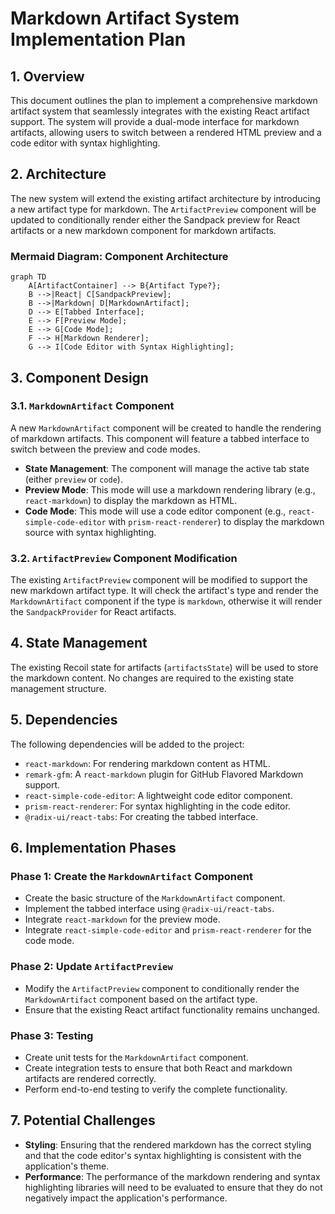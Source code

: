 # Markdown Artifact System Implementation Plan

## 1. Overview

This document outlines the plan to implement a comprehensive markdown artifact system that seamlessly integrates with the existing React artifact support. The system will provide a dual-mode interface for markdown artifacts, allowing users to switch between a rendered HTML preview and a code editor with syntax highlighting.

## 2. Architecture

The new system will extend the existing artifact architecture by introducing a new artifact type for markdown. The `ArtifactPreview` component will be updated to conditionally render either the Sandpack preview for React artifacts or a new markdown component for markdown artifacts.

### Mermaid Diagram: Component Architecture

```mermaid
graph TD
    A[ArtifactContainer] --> B{Artifact Type?};
    B -->|React| C[SandpackPreview];
    B -->|Markdown| D[MarkdownArtifact];
    D --> E[Tabbed Interface];
    E --> F[Preview Mode];
    E --> G[Code Mode];
    F --> H[Markdown Renderer];
    G --> I[Code Editor with Syntax Highlighting];
```

## 3. Component Design

### 3.1. `MarkdownArtifact` Component

A new `MarkdownArtifact` component will be created to handle the rendering of markdown artifacts. This component will feature a tabbed interface to switch between the preview and code modes.

*   **State Management**: The component will manage the active tab state (either `preview` or `code`).
*   **Preview Mode**: This mode will use a markdown rendering library (e.g., `react-markdown`) to display the markdown as HTML.
*   **Code Mode**: This mode will use a code editor component (e.g., `react-simple-code-editor` with `prism-react-renderer`) to display the markdown source with syntax highlighting.

### 3.2. `ArtifactPreview` Component Modification

The existing `ArtifactPreview` component will be modified to support the new markdown artifact type. It will check the artifact's type and render the `MarkdownArtifact` component if the type is `markdown`, otherwise it will render the `SandpackProvider` for React artifacts.

## 4. State Management

The existing Recoil state for artifacts (`artifactsState`) will be used to store the markdown content. No changes are required to the existing state management structure.

## 5. Dependencies

The following dependencies will be added to the project:

*   `react-markdown`: For rendering markdown content as HTML.
*   `remark-gfm`: A `react-markdown` plugin for GitHub Flavored Markdown support.
*   `react-simple-code-editor`: A lightweight code editor component.
*   `prism-react-renderer`: For syntax highlighting in the code editor.
*   `@radix-ui/react-tabs`: For creating the tabbed interface.

## 6. Implementation Phases

### Phase 1: Create the `MarkdownArtifact` Component

*   Create the basic structure of the `MarkdownArtifact` component.
*   Implement the tabbed interface using `@radix-ui/react-tabs`.
*   Integrate `react-markdown` for the preview mode.
*   Integrate `react-simple-code-editor` and `prism-react-renderer` for the code mode.

### Phase 2: Update `ArtifactPreview`

*   Modify the `ArtifactPreview` component to conditionally render the `MarkdownArtifact` component based on the artifact type.
*   Ensure that the existing React artifact functionality remains unchanged.

### Phase 3: Testing

*   Create unit tests for the `MarkdownArtifact` component.
*   Create integration tests to ensure that both React and markdown artifacts are rendered correctly.
*   Perform end-to-end testing to verify the complete functionality.

## 7. Potential Challenges

*   **Styling**: Ensuring that the rendered markdown has the correct styling and that the code editor's syntax highlighting is consistent with the application's theme.
*   **Performance**: The performance of the markdown rendering and syntax highlighting libraries will need to be evaluated to ensure that they do not negatively impact the application's performance.
